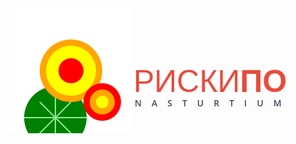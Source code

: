<style>
    .flower {
            width: 200px;
            height: 200px;
    }
    a span {
            padding-top: 50px;
            display: inline-block;
            display:table-cell;
            vertical-align:middle;
    }
    a {
        text-decoration: none;
    }
    a:hover {
        text-decoration: none;
    }
    h1, h2, h3, h4, h5, h6, p {
            text-decoration: none;
            margin: 0px;
            padding: 0px;
    }
    span p {
        font-size: 14px;
    padding-left: 2px;
    color: #34495e;
    font-weight: 600;  
    text-transform: uppercase;
    font-family: 'Open Sans', sans-serif;
    letter-spacing: 16px;
            margin-top: 0px;
    margin-bottom: 0px;
        font-size: 14px;
  
        color: #34495e;
        font-weight: 600;
        text-transform: uppercase;
    }
    a span h3 {
           margin-top: 0px;
    margin-bottom: 0px;
        text-decoration: none;
        color: #e74c3c;
        font-family: 'Oswald', sans-serif;
        font-weight: 300;
        font-size: 50px;
        text-transform: uppercase;
        line-height: 1;
    }
    p {
        display: block;
        margin-block-start: 1em;
        margin-block-end: 1em;
        margin-inline-start: 0px;
        margin-inline-end: 0px;
        unicode-bidi: isolate;
    }
    h3 {
            display: block;
            font-size: 1.17em;
            margin-block-start: 1em;
            margin-block-end: 1em;
            margin-inline-start: 0px;
            margin-inline-end: 0px;
            font-weight: bold;
            unicode-bidi: isolate;
    }
    a {
            display:table;
            
    }
</style>

<a href="">
<img class="flower" src="./img/riski.svg">
<span><h3>риски<b>по</b></h3><p>nasturtium</p></span>
</a>